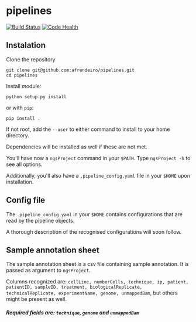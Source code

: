 pipelines
=========

[![Build Status](https://travis-ci.org/afrendeiro/pipelines.svg?branch=master)](https://travis-ci.org/afrendeiro/pipelines) [![Code Health](https://landscape.io/github/afrendeiro/pipelines/master/landscape.svg?style=flat)](https://landscape.io/github/afrendeiro/pipelines/master)

## Instalation
Clone the repository

    git clone git@github.com:afrendeiro/pipelines.git
    cd pipelines

Install module:

    python setup.py install

or with `pip`:

    pip install .

If not root, add the `--user` to either command to install to your home directory.

Dependencies will be installed as well if these are not met.

You'll have now a `ngsProject` command in your `$PATH`. Type `ngsProject -h` to see all options.

Additionally, you'll also have a `.pipeline_config.yaml` file in your `$HOME` upon installation.

## Config file

The `.pipeline_config.yaml` in your `$HOME` contains configurations that are read by the pipeline objects.

A thorough description of the recognised configurations will soon follow.

## Sample annotation sheet
The sample annotation sheet is a csv file containing sample annotation. It is passed as argument to `ngsProject`.

Columns recognized are: `cellLine, numberCells, technique, ip, patient, patientID, sampleID, treatment, biologicalReplicate, technicalReplicate, experimentName, genome, unmappedBam`, but others might be present as well.

##### Required fields are: **`technique`**, **`genome`** and **`unmappedBam`**
